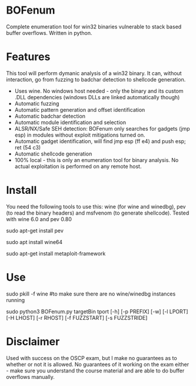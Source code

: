 # BOFenum
Complete enumeration tool for win32 binaries vulnerable to stack based buffer overflows. Written in python.

# Features
This tool will perform dymanic analysis of a win32 binary. It can, without interaction, go from fuzzing to badchar detection to shellcode generation. 
- Uses wine. No windows host needed - only the binary and its custom .DLL dependencies (windows DLLs are linked automatically though)
- Automatic fuzzing
- Automatic pattern generation and offset identification
- Automatic badchar detection
- Automatic module identification and selection
- ALSR/NX/Safe SEH detection: BOFenum only searches for gadgets (jmp esp) in modules without exploit mitigations turned on.
- Automatic gadget identification, will find jmp esp (ff e4) and push esp; ret (54 c3)
- Automatic shellcode generation
- 100% local - this is only an enumeration tool for binary analysis. No actual exploitation is performed on any remote host.

# Install
You need the following tools to use this: wine (for wine and winedbg), pev (to read the binary headers) and msfvenom (to generate shellcode).
Tested with wine 6.0 and pev 0.80

sudo apt-get install pev

sudo apt install wine64

sudo apt-get install metaploit-framework

# Use
sudo pkill -f wine #to make sure there are no wine/winedbg instances running

sudo python3 BOFenum.py targetBin tport [-h] [-p PREFIX] [-w] [-l LPORT] [-H LHOST] [-r RHOST] [-f FUZZSTART] [-s FUZZSTRIDE] 

# Disclaimer
Used with success on the OSCP exam, but I make no guarantees as to whether or not it is allowed. No guarantees of it working on the exam either - make sure you  understand the course material and are able to do buffer overflows manually.

